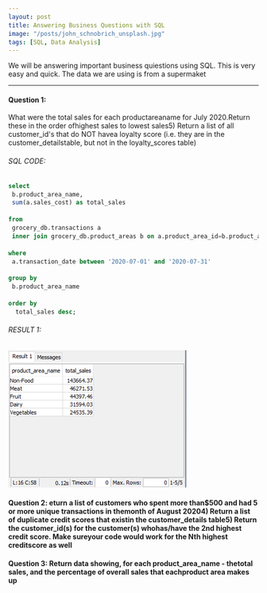 ```yaml
---
layout: post
title: Answering Business Questions with SQL
image: "/posts/john_schnobrich_unsplash.jpg"
tags: [SQL, Data Analysis]
---
```


We will be answering important business quiestions using SQL. This is very easy and quick. The data we are using is from a supermaket

---

#### Question 1: 
What were the total sales for each productareaname for July 2020.Return these in the order ofhighest sales to lowest sales5) Return a list of all customer_id's that do NOT havea loyalty score (i.e. they are in the customer_detailstable, but not in the loyalty_scores table)

###### SQL CODE:

```SQL
select
 b.product_area_name,
 sum(a.sales_cost) as total_sales
 
from 
 grocery_db.transactions a
 inner join grocery_db.product_areas b on a.product_area_id=b.product_area_id
 
where
 a.transaction_date between '2020-07-01' and '2020-07-31'
 
group by
 b.product_area_name
 
order by
  total_sales desc;
```

###### RESULT 1:
![SQL1](/img/posts/sql1.png "sql1")

#### Question 2: eturn a list of customers who spent more than$500 and had 5 or more unique transactions in themonth of August 20204) Return a list of duplicate credit scores that existin the customer_details table5) Return the customer_id(s) for the customer(s) whohas/have the 2nd highest credit score. Make sureyour code would work for the Nth highest creditscore as well


#### Question 3: Return data showing, for each product_area_name - thetotal sales, and the percentage of overall sales that eachproduct area makes up
